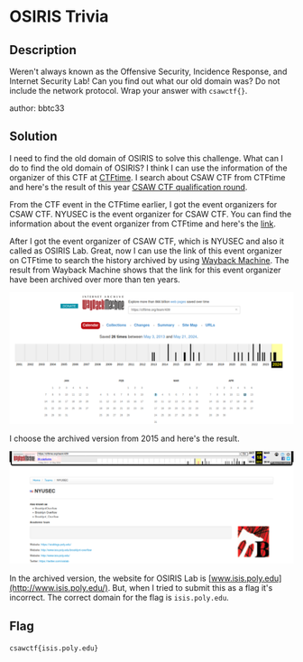 # OSIRIS Trivia

## Description

Weren't always known as the Offensive Security, Incidence Response, and Internet Security Lab! Can you find out what our old domain was? Do not include the network protocol. Wrap your answer with `csawctf{}`.

author: bbtc33


## Solution

I need to find the old domain of OSIRIS to solve this challenge. What can I do to find the old domain of OSIRIS? I think I can use the information of the organizer of this CTF at [CTFtime](https://ctftime.org). I search about CSAW CTF from CTFtime and here's the result of this year [CSAW CTF qualification round](https://ctftime.org/event/2398).

From the CTF event in the CTFtime earlier, I got the event organizers for CSAW CTF. NYUSEC is the event organizer for CSAW CTF. You can find the information about the event organizer from CTFtime and here's the [link](https://ctftime.org/team/439).

After I got the event organizer of CSAW CTF, which is NYUSEC and also it called as OSIRIS Lab. Great, now I can use the link of this event organizer on CTFtime to search the history archived by using [Wayback Machine](https://web.archive.org/). The result from Wayback Machine shows that the link for this event organizer have been archived over more than ten years.

![Result from Wayback Machine](./1.png)

I choose the archived version from 2015 and here's the result.

![The archived from 2015](./2.png)

In the archived version, the website for OSIRIS Lab is [www.isis.poly.edu](http://www.isis.poly.edu/). But, when I tried to submit this as a flag it's incorrect. The correct domain for the flag is `isis.poly.edu`.

## Flag
`csawctf{isis.poly.edu}`
